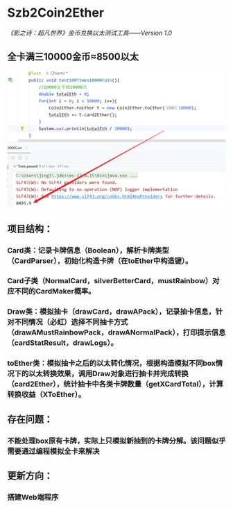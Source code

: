 ﻿# Szb2Coin2Ether

*《影之诗：超凡世界》金币兑换以太测试工具——Version 1.0*

## 全卡满三10000金币≈8500以太

![demo](demoImage.png)

## 项目结构：

### Card类：记录卡牌信息（Boolean），解析卡牌类型（CardParser），初始化构造卡牌（在toEther中构造键）。

### Card子类（NormalCard，silverBetterCard，mustRainbow）对应不同的CardMaker概率。

### Draw类：模拟抽卡（drawCard，drawAPack），记录抽卡信息，针对不同情况（必虹）选择不同抽卡方式（drawAMustRainbowPack，drawANormalPack），打印提示信息（cardStatResult，drawLogs）。

### toEther类：模拟抽卡之后的以太转化情况，根据构造模拟不同box情况下的以太转换效果，调用Draw对象进行抽卡并完成转换（card2Ether），统计抽卡中各类卡牌数量（getXCardTotal），计算转换收益（XToEther）。

## 存在问题：

### 不能处理box原有卡牌，实际上只模拟新抽到的卡牌分解。该问题似乎需要通过编程模拟全卡来解决

## 更新方向：

### 搭建Web端程序
